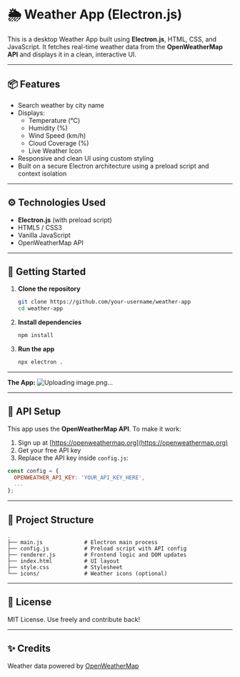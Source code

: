# 🌦️ Weather App (Electron.js)

This is a desktop Weather App built using **Electron.js**, HTML, CSS, and JavaScript. It fetches real-time weather data from the **OpenWeatherMap API** and displays it in a clean, interactive UI.

---

## 📦 Features

- Search weather by city name
- Displays:
  - Temperature (°C)
  - Humidity (%)
  - Wind Speed (km/h)
  - Cloud Coverage (%)
  - Live Weather Icon
- Responsive and clean UI using custom styling
- Built on a secure Electron architecture using a preload script and context isolation

---

## ⚙️ Technologies Used

- **Electron.js** (with preload script)
- HTML5 / CSS3
- Vanilla JavaScript
- OpenWeatherMap API

---

## 🚀 Getting Started

1. **Clone the repository**  
   ```bash
   git clone https://github.com/your-username/weather-app
   cd weather-app
   ```

2. **Install dependencies**  
   ```bash
   npm install
   ```

3. **Run the app**  
   ```bash
   npx electron .
   ```

---
**The App:**
![Uploading image.png…]()

---
## 🔐 API Setup

This app uses the **OpenWeatherMap API**. To make it work:

1. Sign up at [https://openweathermap.org](https://openweathermap.org)
2. Get your free API key
3. Replace the API key inside `config.js`:

```js
const config = {
  OPENWEATHER_API_KEY: 'YOUR_API_KEY_HERE',
  ...
};
```

---

## 📁 Project Structure

```
.
├── main.js             # Electron main process
├── config.js           # Preload script with API config
├── renderer.js         # Frontend logic and DOM updates
├── index.html          # UI layout
├── style.css           # Stylesheet
└── icons/              # Weather icons (optional)
```

---

## 📝 License

MIT License. Use freely and contribute back!

---

## ✨ Credits

Weather data powered by [OpenWeatherMap](https://openweathermap.org/)
